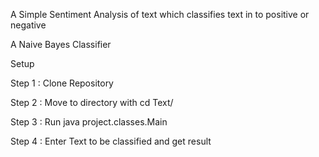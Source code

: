 A Simple Sentiment Analysis of text which classifies text in to positive or negative

A Naive Bayes Classifier

Setup

Step 1 : Clone Repository

Step 2 : Move to directory with cd Text/

Step 3 : Run java project.classes.Main

Step 4 : Enter Text to be classified and get result
